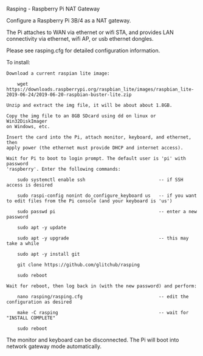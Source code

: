 Rasping - Raspberry Pi NAT Gateway

Configure a Raspberry Pi 3B/4 as a NAT gateway.

The Pi attaches to WAN via ethernet or wifi STA, and provides LAN connectivity
via ethernet, wifi AP, or usb ethernet dongles. 

Please see rasping.cfg for detailed configuration information.

To install:

    Download a current raspian lite image:
        
        wget https://downloads.raspberrypi.org/raspbian_lite/images/raspbian_lite-2019-06-24/2019-06-20-raspbian-buster-lite.zip

    Unzip and extract the img file, it will be about about 1.8GB. 

    Copy the img file to an 8GB SDcard using dd on linux or Win32DiskImager
    on Windows, etc.

    Insert the card into the Pi, attach monitor, keyboard, and ethernet, then
    apply power (the ethernet must provide DHCP and internet access).

    Wait for Pi to boot to login prompt. The default user is 'pi' with password
    'raspberry'. Enter the following commands:

        sudo systemctl enable ssh                           -- if SSH access is desired
        
        sudo raspi-config nonint do_configure_keyboard us   -- if you want to edit files from the Pi console (and your keyboard is 'us')
        
        sudo passwd pi                                      -- enter a new password 

        sudo apt -y update                                      

        sudo apt -y upgrade                                 -- this may take a while    
        
        sudo apt -y install git                                     
        
        git clone https://github.com/glitchub/rasping

        sudo reboot                                             
   
    Wait for reboot, then log back in (with the new password) and perform:

        nano rasping/rasping.cfg                            -- edit the configuration as desired

        make -C rasping                                     -- wait for "INSTALL COMPLETE"

        sudo reboot

The monitor and keyboard can be disconnected. The Pi will boot into network
gateway mode automatically.
